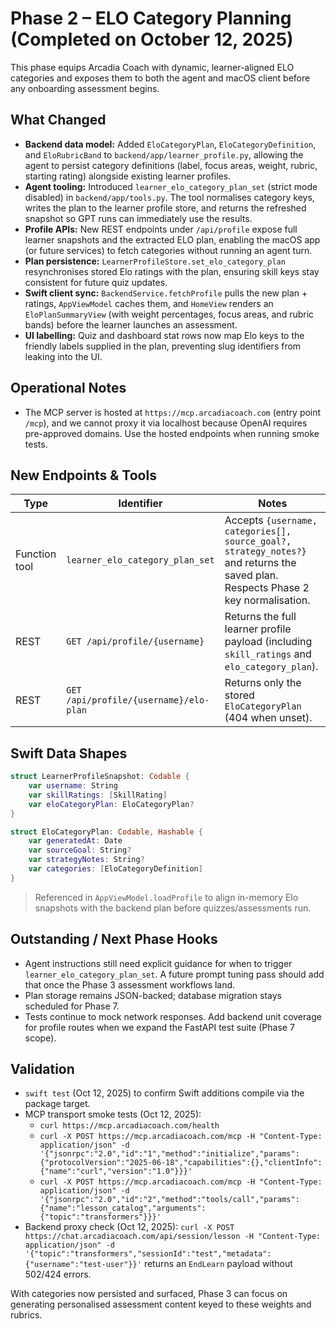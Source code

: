 # Phase 2 – ELO Category Planning (Completed on October 12, 2025)

This phase equips Arcadia Coach with dynamic, learner-aligned ELO categories and exposes them to both the agent and macOS client before any onboarding assessment begins.

## What Changed

- **Backend data model:** Added `EloCategoryPlan`, `EloCategoryDefinition`, and `EloRubricBand` to `backend/app/learner_profile.py`, allowing the agent to persist category definitions (label, focus areas, weight, rubric, starting rating) alongside existing learner profiles.
- **Agent tooling:** Introduced `learner_elo_category_plan_set` (strict mode disabled) in `backend/app/tools.py`. The tool normalises category keys, writes the plan to the learner profile store, and returns the refreshed snapshot so GPT runs can immediately use the results.
- **Profile APIs:** New REST endpoints under `/api/profile` expose full learner snapshots and the extracted ELO plan, enabling the macOS app (or future services) to fetch categories without running an agent turn.
- **Plan persistence:** `LearnerProfileStore.set_elo_category_plan` resynchronises stored Elo ratings with the plan, ensuring skill keys stay consistent for future quiz updates.
- **Swift client sync:** `BackendService.fetchProfile` pulls the new plan + ratings, `AppViewModel` caches them, and `HomeView` renders an `EloPlanSummaryView` (with weight percentages, focus areas, and rubric bands) before the learner launches an assessment.
- **UI labelling:** Quiz and dashboard stat rows now map Elo keys to the friendly labels supplied in the plan, preventing slug identifiers from leaking into the UI.

## Operational Notes

- The MCP server is hosted at `https://mcp.arcadiacoach.com` (entry point `/mcp`), and we cannot proxy it via localhost because OpenAI requires pre-approved domains. Use the hosted endpoints when running smoke tests.

## New Endpoints & Tools

| Type | Identifier | Notes |
| ---- | ---------- | ----- |
| Function tool | `learner_elo_category_plan_set` | Accepts `{username, categories[], source_goal?, strategy_notes?}` and returns the saved plan. Respects Phase 2 key normalisation. |
| REST | `GET /api/profile/{username}` | Returns the full learner profile payload (including `skill_ratings` and `elo_category_plan`). |
| REST | `GET /api/profile/{username}/elo-plan` | Returns only the stored `EloCategoryPlan` (404 when unset). |

## Swift Data Shapes

```swift
struct LearnerProfileSnapshot: Codable {
    var username: String
    var skillRatings: [SkillRating]
    var eloCategoryPlan: EloCategoryPlan?
}

struct EloCategoryPlan: Codable, Hashable {
    var generatedAt: Date
    var sourceGoal: String?
    var strategyNotes: String?
    var categories: [EloCategoryDefinition]
}
```

> Referenced in `AppViewModel.loadProfile` to align in-memory Elo snapshots with the backend plan before quizzes/assessments run.

## Outstanding / Next Phase Hooks

- Agent instructions still need explicit guidance for when to trigger `learner_elo_category_plan_set`. A future prompt tuning pass should add that once the Phase 3 assessment workflows land.
- Plan storage remains JSON-backed; database migration stays scheduled for Phase 7.
- Tests continue to mock network responses. Add backend unit coverage for profile routes when we expand the FastAPI test suite (Phase 7 scope).

## Validation

- `swift test` (Oct 12, 2025) to confirm Swift additions compile via the package target.
- MCP transport smoke tests (Oct 12, 2025):
  - `curl https://mcp.arcadiacoach.com/health`
  - `curl -X POST https://mcp.arcadiacoach.com/mcp -H "Content-Type: application/json" -d '{"jsonrpc":"2.0","id":"1","method":"initialize","params":{"protocolVersion":"2025-06-18","capabilities":{},"clientInfo":{"name":"curl","version":"1.0"}}}'`
  - `curl -X POST https://mcp.arcadiacoach.com/mcp -H "Content-Type: application/json" -d '{"jsonrpc":"2.0","id":"2","method":"tools/call","params":{"name":"lesson_catalog","arguments":{"topic":"transformers"}}}'`
- Backend proxy check (Oct 12, 2025): `curl -X POST https://chat.arcadiacoach.com/api/session/lesson -H "Content-Type: application/json" -d '{"topic":"transformers","sessionId":"test","metadata":{"username":"test-user"}}'` returns an `EndLearn` payload without 502/424 errors.

With categories now persisted and surfaced, Phase 3 can focus on generating personalised assessment content keyed to these weights and rubrics.
